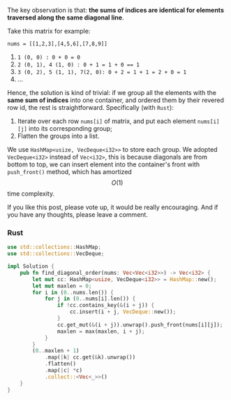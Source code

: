
The key observation is that: **the sums of indices are identical for elements traversed along the same diagonal line**.

Take this matrix for example:

`nums = [[1,2,3],[4,5,6],[7,8,9]]`

1. `1 (0, 0) : 0 + 0 = 0`
2. `2 (0, 1), 4 (1, 0) : 0 + 1 = 1 + 0 == 1`
3. `3 (0, 2), 5 (1, 1), 7(2, 0): 0 + 2 = 1 + 1 = 2 + 0 = 1`
4. ...

Hence, the solution is kind of trivial: if we group all the elements with the **same sum of indices** into one container, and ordered them by their revered row id, the rest is straightforward. Specifically (with `Rust`):
1. Iterate over each row `nums[i]` of matrix, and put each element `nums[i][j]` into its corresponding group; 
2. Flatten the groups into a list. 

We use `HashMap<usize, VecDeque<i32>>` to store each group. We adopted `VecDeque<i32>` instead of `Vec<i32>`, this is because diagonals are from bottom to top, we can insert element into the container's front with `push_front()` method, which has amortized $$O(1)$$ time complexity.


If you like this post, please vote up, it would be really encouraging. 
And if you have any thoughts, please leave a comment. 

### Rust
```rust
use std::collections::HashMap;
use std::collections::VecDeque;

impl Solution {
    pub fn find_diagonal_order(nums: Vec<Vec<i32>>) -> Vec<i32> {
        let mut cc: HashMap<usize, VecDeque<i32>> = HashMap::new();
        let mut maxlen = 0;
        for i in (0..nums.len()) {
            for j in (0..nums[i].len()) {
                if !cc.contains_key(&(i + j)) {
                    cc.insert(i + j, VecDeque::new());
                }
                cc.get_mut(&(i + j)).unwrap().push_front(nums[i][j]);
                maxlen = max(maxlen, i + j);
            }
        }
        (0..maxlen + 1)
            .map(|k| cc.get(&k).unwrap())
            .flatten()
            .map(|c| *c)
            .collect::<Vec<_>>()
    }
}
```